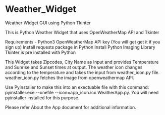 # Weather_Widget
Weather Widget GUI using Python Tkinter

This is Python Weather Widget that uses OpenWeatherMap API and Tkinter

Requirements - Python3 
               OpenWeatherMap API key (You will get get it if you sign up)
               Install requests package in Python
               Install Python Imaging Library
               Tkinter is pre installed with Python 

This Widget takes Zipcodes, City Name as Input and provides Temperature and Sunrise and Sunset times at output. The weather icon changes according to the temperature and 
takes the input from weather_icon.py file. weather_icon.py fetches the image from openweathermap API.

Use Pyinstaller to make this into an exectuable file with this command: pyinstaller.exe --onefile --icon=app_icon.ico WeatherApp.py. You will need pyinstaller installed for this 
purpose.

Please refer About the App document for additional information. 




